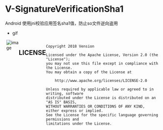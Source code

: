 # V-SignatureVerificationSha1
Android 使用jni校验应用签名sha1值，防止so文件逆向盗用

- gif

<div style="display:flex;">
   <img alt="image" src="https://github.com/Vension/V-SignatureVerificationSha1/blob/master/gif/GIF.gif" >
 </details>
 
 ## LICENSE

```
Copyright 2018 Vension

Licensed under the Apache License, Version 2.0 (the "License");
you may not use this file except in compliance with the License.
You may obtain a copy of the License at

    http://www.apache.org/licenses/LICENSE-2.0

Unless required by applicable law or agreed to in writing, software
distributed under the License is distributed on an "AS IS" BASIS,
WITHOUT WARRANTIES OR CONDITIONS OF ANY KIND, either express or implied.
See the License for the specific language governing permissions and
limitations under the License.
